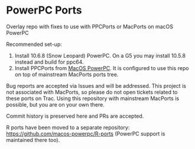 # PowerPC Ports
Overlay repo with fixes to use with PPCPorts or MacPorts on macOS PowerPC

Recommended set-up:

1. Install 10.6.8 (Snow Leopard) PowerPC. On a G5 you may install 10.5.8 instead and build for ppc64.
2. Install PPCPorts from [MacOS PowerPC](https://macos-powerpc.org). It is configured to use this repo on top of mainstream MacPorts ports tree.

Bug reports are accepted via Issues and will be addressed. This project is not associated with MacPorts, so please do not open tickets related to these ports on Trac.
Using this repository with mainstream MacPorts is possible, but you are on your own there.

Commit history is preserved here and PRs are accepted.

R ports have been moved to a separate repository: https://github.com/macos-powerpc/R-ports (PowerPC support is maintained there too).
